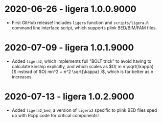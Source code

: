 # 2020-06-26 - ligera 1.0.0.9000

* First GitHub release!  Includes `ligera` function and `scripts/ligera.R` command line interface script, which supports plink BED/BIM/FAM files.

# 2020-07-09 - ligera 1.0.1.9000

* Added `ligera2`, which implements full "BOLT trick" to avoid having to calculate kinship explicitly, and which scales as $O( m n \sqrt{\kappa} )$ instead of $O( mn^2 + n^2 \sqrt{\kappa} )$, which is far better as n increases.

# 2020-07-13 - ligera 1.0.2.9000

* Added `ligera2_bed`, a version of `ligera2` specific to plink BED files sped up with Rcpp code for critical components!

